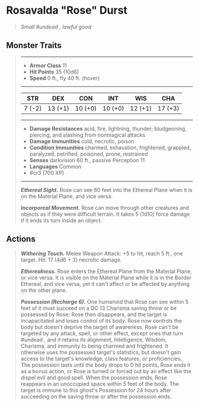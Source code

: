 # Rosavalda "Rose" Durst
>*Small #undead , lawful good*
## Monster Traits
>___
>- **Armor Class** 11
>- **Hit Points** 35 (10d6)
>- **Speed** 0 ft., fly 40 ft. (hover)
>___
>|STR|DEX|CON|INT|WIS|CHA|
>|:---:|:---:|:---:|:---:|:---:|:---:|
>|7 (-2)|13 (+1)|10 (+0)|10 (+0)|12 (+1)|17 (+3)|
>___
>- **Damage Resistances** acid, fire, lightning, thunder; bludgeoning, piercing, and slashing from nonmagical attacks
>- **Damage Immunities** cold, necrotic, poison
>- **Condition Immunities** charmed, exhaustion, frightened, grappled, paralyzed, petrified, poisoned, prone, restrained
>- **Senses** darkvision 60 ft., passive Perception 11
>- **Languages** Common
>- #cr3 (700 XP)
>___
>***Ethereal Sight.*** Rose can see 60 feet into the Ethereal Plane when it is on the Material Plane, and vice versa.  
>
>***Incorporeal Movement.*** Rose can move through other creatures and objects as if they were difficult terrain. It takes 5 (1d10) force damage if it ends its turn inside an object.  
>
## Actions
>***Withering Touch.*** Melee Weapon Attack: +5 to hit, reach 5 ft., one target. Hit: 17 (4d6 + 3) necrotic damage.  
>
>***Etherealness.*** Rose enters the Ethereal Plane from the Material Plane, or vice versa. It is visible on the Material Plane while it is in the Border Ethereal, and vice versa, yet it can't affect or be affected by anything on the other plane.  
>
>***Possession (Recharge 6).*** One humanoid that Rose can see within 5 feet of it must succeed on a DC 13 Charisma saving throw or be possessed by Rose; Rose then disappears, and the target is incapacitated and loses control of its body. Rose now controls the body but doesn't deprive the target of awareness. Rose can't be targeted by any attack, spell, or other effect, except ones that turn #undead , and it retains its alignment, Intelligence, Wisdom, Charisma, and immunity to being charmed and frightened. It otherwise uses the possessed target's statistics, but doesn't gain access to the target's knowledge, class features, or proficiencies.  
>The possession lasts until the body drops to 0 hit points, Rose ends it as a bonus action, or Rose is turned or forced out by an effect like the dispel evil and good spell. When the possession ends, Rose reappears in an unoccupied space within 5 feet of the body. The target is immune to this ghost's Possession for 24 hours after succeeding on the saving throw or after the possession ends.